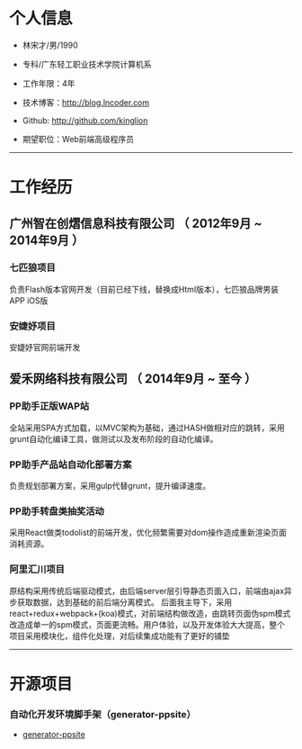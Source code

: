 

# 个人信息

 - 林宋才/男/1990 
 - 专科/广东轻工职业技术学院计算机系 
 - 工作年限：4年
 - 技术博客：http://blog.lncoder.com
 - Github: http://github.com/kinglion

 - 期望职位：Web前端高级程序员


---

# 工作经历

## 广州智在创熠信息科技有限公司 （ 2012年9月 ~ 2014年9月 ）

### 七匹狼项目 
负责Flash版本官网开发（目前已经下线，替换成Html版本），七匹狼品牌男装APP iOS版

### 安婕妤项目
安婕妤官网前端开发
 
## 爱禾网络科技有限公司 （ 2014年9月 ~ 至今 ）

### PP助手正版WAP站
全站采用SPA方式加载，以MVC架构为基础，通过HASH做相对应的跳转，采用grunt自动化编译工具，做测试以及发布阶段的自动化编译。


### PP助手产品站自动化部署方案 
负责规划部署方案，采用gulp代替grunt，提升编译速度。

### PP助手转盘类抽奖活动
采用React做类todolist的前端开发，优化频繁需要对dom操作造成重新渲染页面消耗资源。

### 阿里汇川项目
原结构采用传统后端驱动模式，由后端server层引导静态页面入口，前端由ajax异步获取数据，达到基础的前后端分离模式。
后面我主导下，采用react+redux+webpack+(koa)模式，对前端结构做改造，由跳转页面伪spm模式改造成单一的spm模式，页面更流畅。用户体验，以及开发体验大大提高，整个项目采用模块化，组件化处理，对后续集成功能有了更好的铺垫

---

# 开源项目

### 自动化开发环境脚手架（generator-ppsite）
 - [generator-ppsite](https://github.com/kinglion/generator-ppsite)

